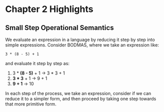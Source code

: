 # Chapter 2 Highlights

## Small Step Operational Semantics

We evaluate an expression in a language by reducing it step by step into simple expressions. Consider BODMAS, where we take an expression like:

```
3 * (8 - 5) + 1
```

and evaluate it step by step as:

1. 3 * **(8 - 5)** + 1 -> 3 * 3 + 1
2. **3 * 3** + 1 -> 9 + 1
3. **9 + 1** -> 10

In each step of the process, we take an expression, consider if we can reduce it to a simpler form, and then proceed by taking one step towards that more primitive form. 

